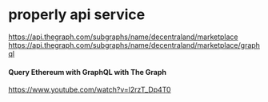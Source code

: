 properly api service
====================


https://api.thegraph.com/subgraphs/name/decentraland/marketplace
https://api.thegraph.com/subgraphs/name/decentraland/marketplace/graphql

#### Query Ethereum with GraphQL with The Graph
https://www.youtube.com/watch?v=l2rzT_Dp4T0